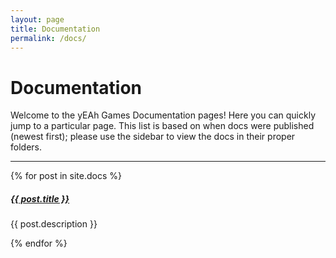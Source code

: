 ```yaml
---
layout: page
title: Documentation
permalink: /docs/
---
```


# Documentation

Welcome to the yEAh Games Documentation pages! Here you can quickly jump to a 
particular page. This list is based on when docs were published (newest first); please use the sidebar to view the docs in their proper folders.

<div class="section-index">
    <hr class="panel-line">
    {% for post in site.docs  %}        
    <div class="entry">
    <h5><a href="{{ post.url | prepend: site.baseurl }}">{{ post.title }}</a></h5>
    <p>{{ post.description }}</p>
    </div>{% endfor %}
</div>
